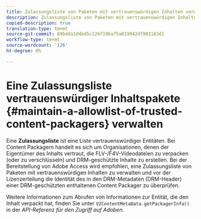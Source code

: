 ```yaml
---
title: Zulassungsliste von Paketen mit vertrauenswürdigen Inhalten verwalten
description: Zulassungsliste von Paketen mit vertrauenswürdigen Inhalten verwalten
copied-description: true
translation-type: tm+mt
source-git-commit: 89bdda1d4bd5c126f19ba75a819942df901183d1
workflow-type: tm+mt
source-wordcount: '126'
ht-degree: 0%

---
```



# Eine Zulassungsliste vertrauenswürdiger Inhaltspakete {#maintain-a-allowlist-of-trusted-content-packagers} verwalten

Eine **Zulassungsliste** ist eine Liste vertrauenswürdiger Entitäten. Bei Content Packagern handelt es sich um Organisationen, denen der Eigentümer des Inhalts vertraut, die FLV-/F4V-Videodateien zu verpacken (oder zu verschlüsseln) und DRM-geschützte Inhalte zu erstellen. Bei der Bereitstellung von Adobe Access wird empfohlen, eine Zulassungsliste von Paketen mit vertrauenswürdigen Inhalten zu verwalten und vor der Lizenzerteilung die Identität des in den DRM-Metadaten (DRM-Header) einer DRM-geschützten  enthaltenen Content Packager zu überprüfen.

Weitere Informationen zum Abrufen von Informationen zur Entität, die den Inhalt verpackt hat, finden Sie unter `V2ContentMetaData.getPackagerInfo()` in der *API-Referenz für den Zugriff auf Adoben*.
